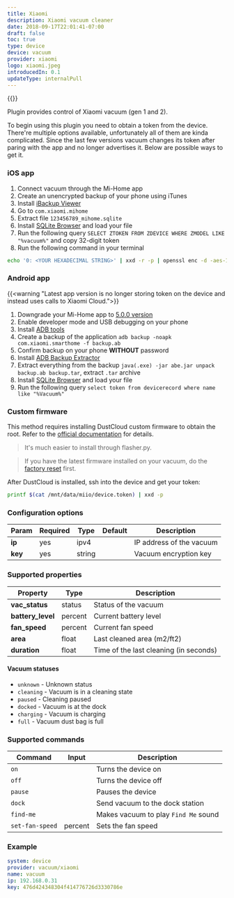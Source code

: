 ```yaml
---
title: Xiaomi
description: Xiaomi vacuum cleaner
date: 2018-09-17T22:01:41-07:00
draft: false
toc: true
type: device
device: vacuum
provider: xiaomi
logo: xiaomi.jpeg
introducedIn: 0.1
updateType: internalPull
---
```

{{<device>}}

Plugin provides control of Xiaomi vacuum (gen 1 and 2). 

To begin using this plugin you need to obtain a token from the device. There're multiple options available, unfortunately all of them are kinda complicated. Since the last few versions vacuum changes its token after paring with the app and no longer advertises it. Below are possible ways to get it. 

### iOS app

1. Connect vacuum through the Mi-Home app
1. Create an unencrypted backup of your phone using iTunes
1. Install [iBackup Viewer](http://www.imactools.com/iphonebackupviewer/)
1. Go to `com.xiaomi.mihome`
1. Extract file `123456789_mihome.sqlite`
1. Install [SQLite Browser](http://sqlitebrowser.org) and load your file
1. Run the following query `SELECT ZTOKEN FROM ZDEVICE WHERE ZMODEL LIKE "%vacuum%"` and copy 32-digit token
1. Run the following command in your terminal

```bash
echo '0: <YOUR HEXADECIMAL STRING>' | xxd -r -p | openssl enc -d -aes-128-ecb -nopad -nosalt -K 00000000000000000000000000000000
```

### Android app

{{<warning "Latest app version is no longer storing token on the device and instead uses calls to Xiaomi Cloud.">}}

1. Downgrade your Mi-Home app to [5.0.0 version](https://www.apkmirror.com/apk/xiaomi-inc/mihome/mihome-5-0-0-release/)
1. Enable developer mode and USB debugging on your phone 
1. Install [ADB tools](https://developer.android.com/studio/releases/platform-tools.html)
1. Create a backup of the application `adb backup -noapk com.xiaomi.smarthome -f backup.ab`
1. Confirm backup on your phone **WITHOUT** password
1. Install [ADB Backup Extractor](https://sourceforge.net/projects/adbextractor/)
1. Extract everything from the backup `java(.exe) -jar abe.jar unpack backup.ab backup.tar`, extract `.tar` archive
1. Install [SQLite Browser](http://sqlitebrowser.org) and load your file
1. Run the following query `select token from devicerecord where name like "%Vacuum%"`

### Custom firmware

This method requires installing DustCloud custom firmware to obtain the root. Refer to the [official documentation](https://github.com/dgiese/dustcloud/wiki/VacuumRobots-manual-update-root-Howto) for details. 

> It's much easier to install through flasher.py.

> If you have the latest firmware installed on your vacuum, do the [factory reset](https://github.com/dgiese/dustcloud/wiki/Xiaomi-Vacuum-Robots-Factory-Reset) first.

After DustCloud is installed, ssh into the device and get your token: 

```bash
printf $(cat /mnt/data/miio/device.token) | xxd -p
```

### Configuration options

| Param | Required | Type | Default | Description |
|-------|----------|------|---------|-------------|
| **ip** | yes | ipv4 || IP address of the vacuum |
| **key** | yes | string || Vacuum encryption key |

### Supported properties

| Property | Type | Description |
|----------|------|-------------|
| **vac_status** | status | Status of the vacuum | 
| **battery_level** | percent | Current battery level | 
| **fan_speed** | percent | Current fan speed | 
| **area** | float | Last cleaned area (m2/ft2) | 
| **duration** | float | Time of the last cleaning (in seconds) |

#### Vacuum statuses

* `unknown` - Unknown status
* `cleaning` - Vacuum is in a cleaning state
* `paused` - Cleaning paused
* `docked` - Vacuum is at the dock
* `charging` - Vacuum is charging
* `full` - Vacuum dust bag is full

### Supported commands

| Command | Input | Description |
| --------|-------|-------------|
| `on` || Turns the device on |
| `off` || Turns the device off |
| `pause` || Pauses the device |
| `dock` || Send vacuum to the dock station | 
| `find-me` || Makes vacuum to play `Find Me` sound |
| `set-fan-speed` | percent | Sets the fan speed |

### Example

```yaml
system: device
provider: vacuum/xiaomi
name: vacuum
ip: 192.168.0.31
key: 476d424348304f414776726d3330786e
```